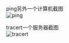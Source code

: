 ping另外一个计算机截图  
![ping](https://github.com/20192021855-DCAN/HOMEWORK-1/blob/master/2017302580204/ping.png?raw=true)  

tracert一个服务器截图  
![tracert](https://github.com/20192021855-DCAN/HOMEWORK-1/blob/master/2017302580204/tracert.png?raw=true)
